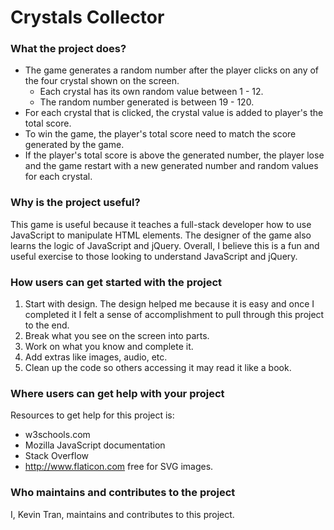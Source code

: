 # Crystals Collector
### What the project does?
- The game generates a random number after the player clicks on any of the four crystal shown on the screen. 
    - Each crystal has its own random value between 1 - 12. 
    - The random number generated is between 19 - 120.
- For each crystal that is clicked, the crystal value is added to player's the total score. 
- To win the game, the player's total score need to match the score generated by the game. 
- If the player's total score is above the generated number, the player lose and the game restart with a new generated number and random values for each crystal. 

### Why is the project useful?
This game is useful because it teaches a full-stack developer how to use JavaScript to manipulate HTML elements. The designer of the game also learns the logic of JavaScript and jQuery. Overall, I believe this is a fun and useful exercise to those looking to understand JavaScript and jQuery. 

### How users can get started with the project
1. Start with design. The design helped me because it is easy and once I completed it I felt a sense of accomplishment to pull through this project to the end. 
2. Break what you see on the screen into parts.
3. Work on what you know and complete it. 
4. Add extras like images, audio, etc. 
5. Clean up the code so others accessing it may read it like a book.

### Where users can get help with your project
Resources to get help for this project is:
- w3schools.com
- Mozilla JavaScript documentation
- Stack Overflow
- http://www.flaticon.com free for SVG images.

### Who maintains and contributes to the project
I, Kevin Tran, maintains and contributes to this project. 
